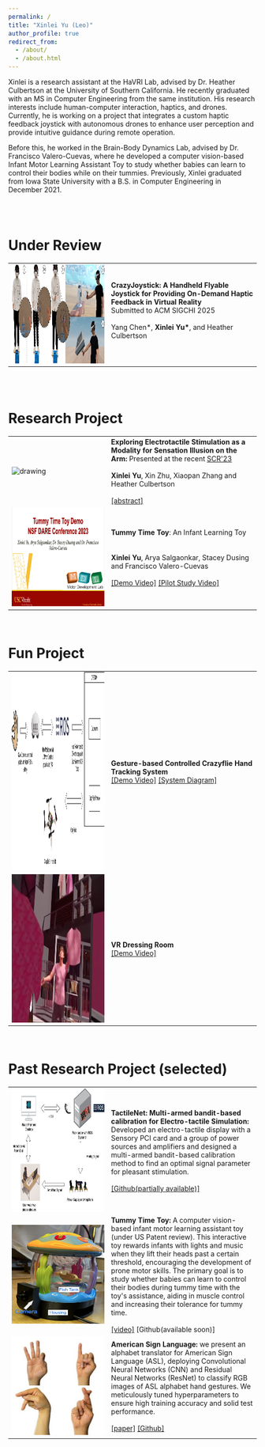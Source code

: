 ```yaml
---
permalink: /
title: "Xinlei Yu (Leo)"
author_profile: true
redirect_from: 
  - /about/
  - /about.html
---
```


Xinlei is a research assistant at the HaVRI Lab, advised by Dr. Heather Culbertson at the University of Southern California. He recently graduated with an MS in Computer Engineering from the same institution. His research interests include human-computer interaction, haptics, and drones. Currently, he is working on a project that integrates a custom haptic feedback joystick with autonomous drones to enhance user perception and provide intuitive guidance during remote operation.

Before this, he worked in the Brain-Body Dynamics Lab, advised by Dr. Francisco Valero-Cuevas, where he developed a computer vision-based Infant Motor Learning Assistant Toy to study whether babies can learn to control their bodies while on their tummies. Previously, Xinlei graduated from Iowa State University with a B.S. in Computer Engineering in December 2021.







<br>
<br>

# Under Review

<table>
<tr>
<td style="width:40%">
<img src="https://raw.githubusercontent.com/XinleiYu-Leo/XinleiYu-Leo.github.io/master/images/crazy_teaser_new.png" alt="teaser" height="200" width="800"/>
</td>
<td style="width:60%">
<strong>CrazyJoystick: A Handheld Flyable Joystick for Providing On-Demand Haptic Feedback in Virtual Reality</strong> <br>
Submitted to ACM SIGCHI 2025 
<br><br>
Yang Chen*, <strong>Xinlei Yu*</strong>, and Heather Culbertson
<br><br>
</td>
</tr>
</table>

<br>
<br>

# Research Project 

<table>
<tr>
<td style="width:40%">
<img src="https://raw.githubusercontent.com/XinleiYu-Leo/Xinlei-leo.github.io/master/assets/images/talk_SCR.png" alt="drawing" height="200" width="400"/>
</td>
<td style="width:60%">
<strong>Exploring Electrotactile Stimulation as a Modality for Sensation Illusion on the Arm:</strong> Presented at the recent <a href="https://sites.uci.edu/scr2023/schedule/">SCR'23</a>
<br><br>
<strong>Xinlei Yu</strong>, Xin Zhu, Xiaopan Zhang and Heather Culbertson
<br><br>
<a href="https://bpb-us-e2.wpmucdn.com/sites.uci.edu/dist/2/5230/files/2023/09/66_SCR_23_Xinlei_Yu.pdf">[abstract]</a>
</td>
</tr>
<tr>
<td style="width:40%">
<img src="https://raw.githubusercontent.com/XinleiYu-Leo/Xinlei-leo.github.io/master/assets/images/3T_Demo_DARE-Cover.jpg" alt="drawing" height="200" width="400"/>
</td>
<td style="width:60%">
<strong>Tummy Time Toy</strong>: An Infant Learning Toy
<br>
<br><br>
<strong>Xinlei Yu</strong>, Arya Salgaonkar, Stacey Dusing and Francisco Valero-Cuevas
<br><br>
<a href="https://youtu.be/6PznLd5wy5c">[Demo Video]</a> <a href="https://youtu.be/JgYYosFgYtE">[Pilot Study Video]</a>
</td>
</tr>
</table>


<br>

# Fun Project 

<table>
<tr>
<td style="width:40%">
<img src="https://raw.githubusercontent.com/XinleiYu-Leo/XinleiYu-Leo.github.io/master/images/handtrackingDrone.drawio.png" alt="System Image" height="400" width="450" />
</td>
<td style="width:60%">
<strong>Gesture-based Controlled Crazyflie Hand Tracking System</strong>
<br>
<a href="https://youtube.com/shorts/QBKCI4z-H1E?feature=share">[Demo Video]</a> <a href="https://raw.githubusercontent.com/XinleiYu-Leo/XinleiYu-Leo.github.io/master/images/handtrackingDrone.drawio.png">[System Diagram]</a> 
</td>
</tr>
<tr>
<td style="width:40%">
<img src="https://raw.githubusercontent.com/XinleiYu-Leo/XinleiYu-Leo.github.io/master/images/VR_DressingRoom.png" alt="VR Room Image" height="300" width="450" />
</td>
<td style="width:60%">
<strong>VR Dressing Room</strong>
<br>
<a href="https://youtube.com/shorts/3uVC-7T6mHI?feature=share">[Demo Video]</a>
</td>
</tr>
</table>

<br>

# Past Research Project (selected)

<table>
  <tr>
    <td style="width:40%">
      <img src="https://raw.githubusercontent.com/XinleiYu-Leo/Xinlei-leo.github.io/master/assets/images/electro_diagram.png" alt="drawing2" height="250" width="500"/>
    </td>
    <td style="width:60%">
      <strong>TactileNet: Multi-armed bandit-based calibration for Electro-tactile Simulation:</strong> Developed an electro-tactile display with a Sensory PCI card and a group of power sources and amplifiers and designed a multi-armed bandit-based calibration method to find an optimal signal parameter for pleasant stimulation.
      <br><br>
      <a href="https://github.com/xinleiyuUSC/MAB_UCB">[Github(partially available)]</a>
    </td>
  </tr>
  <tr>
    <td style="width:40%">
      <img src="https://raw.githubusercontent.com/XinleiYu-Leo/Xinlei-leo.github.io/master/assets/images/TTT.png" alt="drawing2" height="200" width="400"/>
    </td>
    <td style="width:60%">
      <strong>Tummy Time Toy:</strong> A computer vision-based infant motor learning assistant toy (under US Patent review). This interactive toy rewards infants with lights and music when they lift their heads past a certain threshold, encouraging the development of prone motor skills. The primary goal is to study whether babies can learn to control their bodies during tummy time with the toy's assistance, aiding in muscle control and increasing their tolerance for tummy time.
      <br><br>
      <a href="https://youtu.be/6PznLd5wy5c">[video]</a> [Github(available soon)]
    </td>
  </tr>
  <tr>
    <td style="width:40%">
      <img src="https://raw.githubusercontent.com/XinleiYu-Leo/Xinlei-leo.github.io/master/assets/images/ASL.jpg" alt="drawing3" height="200" width="400"/>
    </td>
    <td style="width:60%">
      <strong>American Sign Language:</strong> we present an alphabet translator for American Sign Language (ASL), deploying Convolutional Neural Networks (CNN) and Residual Neural Networks (ResNet) to classify RGB images of ASL alphabet hand gestures. We meticulously tuned hyperparameters to ensure high training accuracy and solid test performance.
      <br><br>
      <a href="https://raw.githubusercontent.com/XinleiYu-Leo/Xinlei-leo.github.io/master/assets/ASL_Paper.pdf">[paper]</a> <a href="https://github.com/xinleiyuUSC/ASL_Project/tree/main">[Github]</a>
    </td>
  </tr>
</table>

